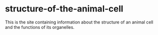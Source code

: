# structure-of-the-animal-cell
This is the site containing information about the structure of an animal cell and the functions of its organelles.
